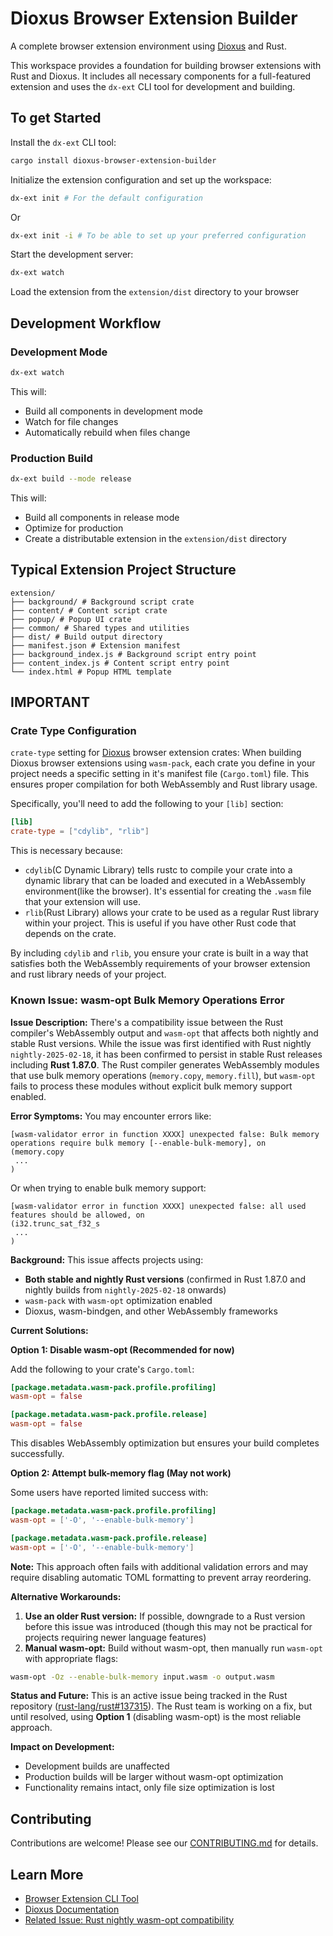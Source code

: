 # Dioxus Browser Extension Builder

A complete browser extension environment using [Dioxus](https://dioxuslabs.com/) and Rust.

This workspace provides a foundation for building browser extensions with Rust and Dioxus. It includes all necessary components for a full-featured extension and uses the `dx-ext` CLI tool for development and building.

## To get Started

Install the `dx-ext` CLI tool:

```bash
cargo install dioxus-browser-extension-builder
```

Initialize the extension configuration and set up the workspace:

```bash
dx-ext init # For the default configuration
```

Or

```bash
dx-ext init -i # To be able to set up your preferred configuration
```

Start the development server:

```bash
dx-ext watch
```

Load the extension from the `extension/dist` directory to your browser

## Development Workflow

### Development Mode

```bash
dx-ext watch
```

This will:

- Build all components in development mode
- Watch for file changes
- Automatically rebuild when files change

### Production Build

```bash
dx-ext build --mode release
```

This will:

- Build all components in release mode
- Optimize for production
- Create a distributable extension in the `extension/dist` directory

## Typical Extension Project Structure

```tree
extension/
├── background/ # Background script crate
├── content/ # Content script crate
├── popup/ # Popup UI crate
├── common/ # Shared types and utilities
├── dist/ # Build output directory
├── manifest.json # Extension manifest
├── background_index.js # Background script entry point
├── content_index.js # Content script entry point
└── index.html # Popup HTML template
```

## IMPORTANT

### Crate Type Configuration

`crate-type` setting for [Dioxus](https://dioxuslabs.com/) browser extension crates: When building Dioxus browser extensions using `wasm-pack`, each crate you define in your project needs a specific setting in it's manifest file (`Cargo.toml`) file. This ensures proper compilation for both WebAssembly and Rust library usage.

Specifically, you'll need to add the following to your `[lib]` section:

```toml
[lib]
crate-type = ["cdylib", "rlib"]
```

This is necessary because:

- `cdylib`(C Dynamic Library) tells rustc to compile your crate into a dynamic library that can be loaded and executed in a WebAssembly environment(like the browser). It's essential for creating the `.wasm` file that your extension will use.
- `rlib`(Rust Library) allows your crate to be used as a regular Rust library within your project. This is useful if you have other Rust code that depends on the crate.

By including `cdylib` and `rlib`, you ensure your crate is built in a way that satisfies both the WebAssembly requirements of your browser extension and rust library needs of your project.

### Known Issue: wasm-opt Bulk Memory Operations Error

**Issue Description:**
There's a compatibility issue between the Rust compiler's WebAssembly output and `wasm-opt` that affects both nightly and stable Rust versions. While the issue was first identified with Rust nightly `nightly-2025-02-18`, it has been confirmed to persist in stable Rust releases including **Rust 1.87.0**. The Rust compiler generates WebAssembly modules that use bulk memory operations (`memory.copy`, `memory.fill`), but `wasm-opt` fails to process these modules without explicit bulk memory support enabled.

**Error Symptoms:**
You may encounter errors like:

```
[wasm-validator error in function XXXX] unexpected false: Bulk memory operations require bulk memory [--enable-bulk-memory], on
(memory.copy
 ...
)
```

Or when trying to enable bulk memory support:

```
[wasm-validator error in function XXXX] unexpected false: all used features should be allowed, on
(i32.trunc_sat_f32_s
 ...
)
```

**Background:**
This issue affects projects using:

- **Both stable and nightly Rust versions** (confirmed in Rust 1.87.0 and nightly builds from `nightly-2025-02-18` onwards)
- `wasm-pack` with `wasm-opt` optimization enabled
- Dioxus, wasm-bindgen, and other WebAssembly frameworks

**Current Solutions:**

**Option 1: Disable wasm-opt (Recommended for now)**

Add the following to your crate's `Cargo.toml`:

```toml
[package.metadata.wasm-pack.profile.profiling]
wasm-opt = false

[package.metadata.wasm-pack.profile.release]
wasm-opt = false
```

This disables WebAssembly optimization but ensures your build completes successfully.

**Option 2: Attempt bulk-memory flag (May not work)**

Some users have reported limited success with:

```toml
[package.metadata.wasm-pack.profile.profiling]
wasm-opt = ['-O', '--enable-bulk-memory']

[package.metadata.wasm-pack.profile.release]
wasm-opt = ['-O', '--enable-bulk-memory']
```

**Note:** This approach often fails with additional validation errors and may require disabling automatic TOML formatting to prevent array reordering.

**Alternative Workarounds:**

1. **Use an older Rust version:** If possible, downgrade to a Rust version before this issue was introduced (though this may not be practical for projects requiring newer language features)
2. **Manual wasm-opt:** Build without wasm-opt, then manually run `wasm-opt` with appropriate flags:

```bash
wasm-opt -Oz --enable-bulk-memory input.wasm -o output.wasm
```

**Status and Future:**
This is an active issue being tracked in the Rust repository ([rust-lang/rust#137315](https://github.com/rust-lang/rust/issues/137315)). The Rust team is working on a fix, but until resolved, using **Option 1** (disabling wasm-opt) is the most reliable approach.

**Impact on Development:**

- Development builds are unaffected
- Production builds will be larger without wasm-opt optimization
- Functionality remains intact, only file size optimization is lost

## Contributing

Contributions are welcome! Please see our [CONTRIBUTING.md](CONTRIBUTING.md) for details.

## Learn More

- [Browser Extension CLI Tool](https://github.com/Summit-Sailors/dioxus-browser-extension-builder/blob/main/dx-ext/README.md)
- [Dioxus Documentation](https://dioxuslabs.com/docs/)
- [Related Issue: Rust nightly wasm-opt compatibility](https://github.com/rust-lang/rust/issues/137315)
